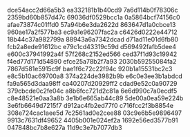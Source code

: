 dce54acc2d66a5b3
ea332181b1b40cd9
7a6d114b0f78306c
2359bd60b857d47c
69036df0529bcc1a
0a5864bcf74156c0
afae73874c01ffd0
57a94b6e3da2622d
863647d1a0cbce13
960ae17a2f577ba3
ec9a1e96207fac2a
c6426d0222e44712
18b44c37a982799a
88943a6a7342dcad
d71ad11e01d6fb80
fcb2a8ede91612bc
e79c1cd43319c59d
d569492fafb5dee4
e600c37941992a4f
57f268c2152ed566
ced37f1d93c19942
f4ed77d171d54890
efce25a78b2f7a93
2030b59255084fa2
7867d581e5915c9f
bae1f6c72c22f94c
920b1a15531bc2c3
e8c5b10ac69700a8
374a224de3982b9b
e6c0e3ee3b1abdcd
fa9a565d3daa98ff
ca40207d20929ff2
cdad9e52c0a90729
379cbcde0c2fe04c
a8b6fcc721d2c81a
6e6d990c7a0ecdf5
c8e48521e0aa3a8b
3e1b6e665ab44c89
5de00a0ea59e224b
3e6fb6649d7215f7
d912ac4fb2ed77f0
c716fcc2f3b8854e
308e724cac1aee5d
7c2561ad0e2cee88
03c9e6b5e9896497
9913c7631df49652
4405b001e024ef2a
1692e56ed3577b91
047848bc7b8e627a
11d9c3e7b7077db3
